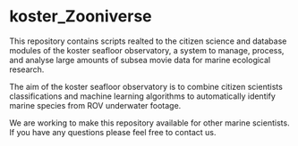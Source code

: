 # koster_Zooniverse
This repository contains scripts realted to the citizen science and database modules of the koster seafloor observatory, a system to manage, process, and analyse large amounts of subsea movie data for marine ecological research.

The aim of the koster seafloor observatory is to combine citizen scientists classifications and machine learning algorithms to automatically identify marine species from ROV underwater footage.

We are working to make this repository available for other marine scientists. If you have any questions please feel free to contact us.
